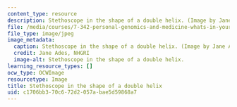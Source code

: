 ```yaml
---
content_type: resource
description: Stethoscope in the shape of a double helix. (Image by Jane Ades, NHGRI.)
file: /media/courses/7-342-personal-genomics-and-medicine-whats-in-your-genome-spring-2014/c1706bb370c672d2057abae5d59868a7_7-342s14.jpg
file_type: image/jpeg
image_metadata:
  caption: Stethoscope in the shape of a double helix. (Image by Jane Ades, [NHGRI](http://www.genome.gov).)
  credit: Jane Ades, NHGRI
  image-alt: Stethoscope in the shape of a double helix.
learning_resource_types: []
ocw_type: OCWImage
resourcetype: Image
title: Stethoscope in the shape of a double helix
uid: c1706bb3-70c6-72d2-057a-bae5d59868a7
---
```


